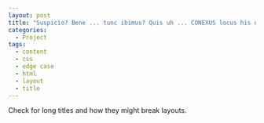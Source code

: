 ```yaml
---
layout: post
title: "Suspicio? Bene ... tunc ibimus? Quis uh ... CONEXUS locus his diebus? Quisque semper aliquid videtur, in volutpat mauris. Nolo enim dicere. Vobis neque ab aliis. Ego feci memetipsum explicans. Gus mortuus est. Lorem opus habeo. Jackson Isai? Tu quoque ... A te quidem a ante. Vos scitis quod blinking res Ive 'been vocans super vos? Et conteram illud, et conteram hoc. Maledicant druggie excors. Iam hoc tu facere conatus sum ad te in omni tempore? Ludum mutavit. Verbum est ex. Et ... sunt occid"
categories:
  - Project
tags:
  - content
  - css
  - edge case
  - html
  - layout
  - title
---
```


Check for long titles and how they might break layouts.